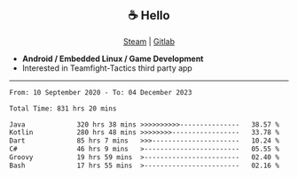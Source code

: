 <h2 align="center"> ☕ Hello </h2>

<p align="center">
  <a href="https://steamcommunity.com/id/Niforances/">Steam</a> |
  <a href="https://gitlab.com/niforances">Gitlab</a>
</p>

 - **Android / Embedded Linux / Game Development**
 - Interested in Teamfight-Tactics third party app

------

<!--START_SECTION:waka-->

```txt
From: 10 September 2020 - To: 04 December 2023

Total Time: 831 hrs 20 mins

Java             320 hrs 38 mins >>>>>>>>>>---------------   38.57 %
Kotlin           280 hrs 48 mins >>>>>>>>-----------------   33.78 %
Dart             85 hrs 7 mins   >>>----------------------   10.24 %
C#               46 hrs 9 mins   >------------------------   05.55 %
Groovy           19 hrs 59 mins  >------------------------   02.40 %
Bash             17 hrs 55 mins  >------------------------   02.16 %
```

<!--END_SECTION:waka-->
